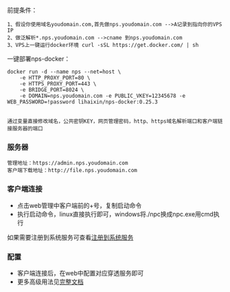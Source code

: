 前提条件：

    1、假设你使用域名youdomain.com,首先做nps.youdomain.com -->A记录到指向你的VPS IP
    2、做泛解析*.nps.youdomain.com -->cname 到nps.youdomain.com
    3、VPS上一键运行docker环境 curl -sSL https://get.docker.com/ | sh 

一键部署nps-docker：

    docker run -d --name nps --net=host \
        -e HTTP_PROXY_PORT=80 \
        -e HTTPS_PROXY_PORT=443 \
        -e BRIDGE_PORT=8024 \
        -e DOMAIN=nps.youdomain.com -e PUBLIC_VKEY=12345678 -e WEB_PASSWORD=!password lihaixin/nps-docker:0.25.3
        
     
    通过变量直接修改域名，公共密钥KEY，网页管理密码，http、https域名解析端口和客户端链接服务器的端口
    
 
### 服务器
    
    管理地址：https://admin.nps.youdomain.com  
    客户端下载地址：http://file.nps.youdomain.com
    
    
### 客户端连接
- 点击web管理中客户端前的+号，复制启动命令
- 执行启动命令，linux直接执行即可，windows将./npc换成npc.exe用cmd执行

如果需要注册到系统服务可查看[注册到系统服务](https://ehang-io.github.io/nps/#/use?id=注册到系统服务)

### 配置
- 客户端连接后，在web中配置对应穿透服务即可
- 更多高级用法见[完整文档](https://ehang-io.github.io/nps/)
